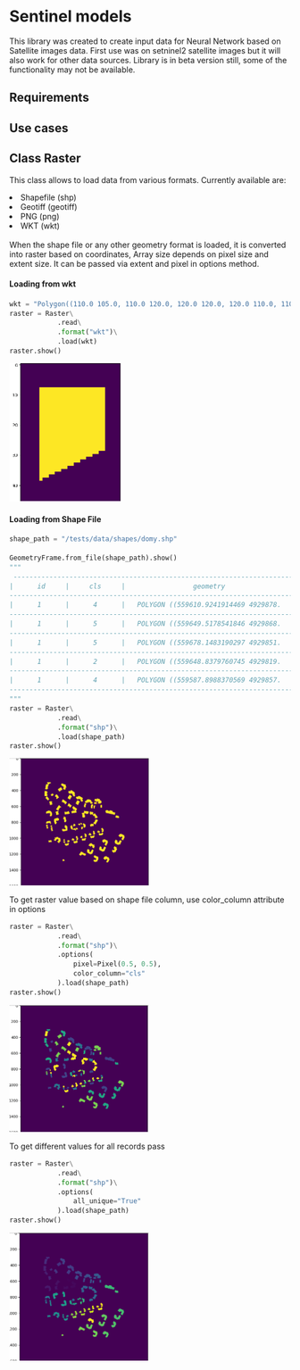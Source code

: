 # Sentinel models
This library was created to create input data for Neural Network based on
Satellite images data. First use was on setninel2 satellite images but it 
will also work for other data sources. Library is in beta version still,
some of the functionality may not be available. 
## Requirements
## Use cases
<h2> Class Raster</h2>

 This class allows to load data from various formats. Currently available are:
 <li> Shapefile (shp) </li>
 <li> Geotiff (geotiff) </li>
 <li> PNG (png) </li>
 <li> WKT (wkt) </li>
 <br>
 When the shape file or any other geometry format is loaded, it is converted into 
 raster based on coordinates, Array size depends on pixel size and extent size.
 It can be passed via extent and pixel in options method.
 
 <h4> Loading from wkt</h4>
 
```python
wkt = "Polygon((110.0 105.0, 110.0 120.0, 120.0 120.0, 120.0 110.0, 110.0 105.0))"
raster = Raster\
            .read\
            .format("wkt")\
            .load(wkt)
raster.show()
```
<img src="https://github.com/Imbruced/sentinel_models/blob/raster_refactor/docs/images/raster_from_wkt_default_parameters.PNG" width="200">

 <h4> Loading from Shape File</h4>
 

```python
shape_path = "/tests/data/shapes/domy.shp"

GeometryFrame.from_file(shape_path).show()
"""
 -----------------------------------------------------------------------
|      id     |     cls     |                 geometry                 |
------------------------------------------------------------------------
|      1      |      4      |   POLYGON ((559610.9241914469 4929878.   |
------------------------------------------------------------------------
|      1      |      5      |   POLYGON ((559649.5178541846 4929868.   |
------------------------------------------------------------------------
|      1      |      5      |   POLYGON ((559678.1483190297 4929851.   |
------------------------------------------------------------------------
|      1      |      2      |   POLYGON ((559648.8379760745 4929819.   |
------------------------------------------------------------------------
|      1      |      4      |   POLYGON ((559587.8988370569 4929857.   |
------------------------------------------------------------------------
"""
raster = Raster\
            .read\
            .format("shp")\
            .load(shape_path)
raster.show()
```

<img src="https://github.com/Imbruced/sentinel_models/blob/raster_refactor/docs/images/raster_from_shp_default_parameters.PNG" width="250">

To get raster value based on shape file column, use color_column attribute in options

```python
raster = Raster\
            .read\
            .format("shp")\
            .options(
                pixel=Pixel(0.5, 0.5),
                color_column="cls"
            ).load(shape_path)
raster.show()
```
<img src="https://github.com/Imbruced/sentinel_models/blob/raster_refactor/docs/images/raster_from_shp_pixel_0_5_color_column_cls.PNG" width="250">

To get different values for all records pass 

```python
raster = Raster\
            .read\
            .format("shp")\
            .options(
                all_unique="True"
            ).load(shape_path)
raster.show()
```
<img src="https://github.com/Imbruced/sentinel_models/blob/raster_refactor/docs/images/raster_from_shp_pixel_0_5_all_different.PNG" width="250">

